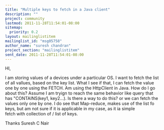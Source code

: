 ```yaml
---
title: "Multiple keys to fetch in a Java client"
description: ""
project: community
lastmod: 2011-11-28T11:54:01-08:00
sitemap:
  priority: 0.2
layout: mailinglistitem
mailinglist_id: "msg05758"
author_name: "suresh chandran"
project_section: "mailinglistitem"
sent_date: 2011-11-28T11:54:01-08:00
---
```



HI,

I am storing values of a devices under a particular OS. I want to fetch the 
list of all vallues, based on the key list. What I see if that, I can fetch the 
value one by one using the FETCH. Am using the HttpClient in Java. How do I go 
about this? Assume I am tryign to reach the same behavior like query that has 
"CONTAINS(key1, key2...). Is there a way to do this? or we can fetch the values 
only one by one. I do see that Map-reduce, makes use of the list fo keys, but 
am not sure if it is applicable in my case, as it ia simple 
fetch with collection of / list of keys.

Thanks
Suresh C Nair

